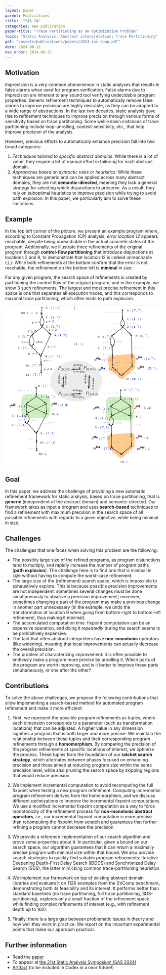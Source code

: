 ```yaml
---
layout: paper
parent: Publications
title:  "SAS'24"
categories: new publication
paper-title: "Trace Partitioning as an Optimization Problem"
topic: "Static Analysis; Abstract interpretation; Trace Partitioning"
pdf: "/assets/publications/papers/2024-sas-tpop.pdf"
date: 2024-08-12
nav_order: 2024-08-12
---
```


## Motivation

Imprecision is a very common phenomenon in static analyses that results in false alarms when used for program verification. False alarms due to imprecision are inherent to any sound tool verifying undecidable program properties. Generic refinement techniques to automatically remove false alarms to improve precision are highly desirable, as they can be adapted to a wide range of abstractions. In the last two decades, static analysis gave rise to refinement techniques to improve precision through various forms of sensitivity based on trace partitioning. Some well-known instances of trace partitioning include loop-unrolling, context-sensitivity, etc., that help improve precision of the analysis.

However, previous efforts to automatically enhance precision fall into two broad categories:

1. *Techniques tailored to specific abstract domains*: While there is a lot of value, they require a lot of manual effort in tailoring for each abstract domain.
2. *Approaches based on syntactic rules or heuristics*: While these techniques are generic and can be applied across many abstract domains, they are not **semantic-directed**, meaning they lack a general strategy for selecting which disjunctions to preserve. As a result, they rely on suboptimal heuristics to improve precision while trying to avoid path explosion. In this paper, we particularly aim to solve these limitations.

## Example

In the top left corner of the picture, we present an example program where, according to Constant Propagation (CP) analysis, *error location 12* appears reachable, despite being unreachable in the actual concrete states of the program. Additionally, we illustrate three refinements of the original program through **control-flow partitioning** that introduce disjunctions at locations 2 and 9, to demonstrate that location 12 is indeed unreachable (⊥). While both refinements at the bottom confirm that the error is not reachable, the refinement on the bottom left is **minimal** in size.

For any given program, the search space of refinements is created by partitioning the control flow of the original program, and in the example, we show 3 such refinements. The largest and most precise refinement in this space is one that separates all execution traces, and this corresponds to maximal trace partitioning, which often leads to path explosion.

<img src="/assets/publications/imgs/2024-sas-example-tpop.png"
style="width:700px; display:block; margin-left:auto; margin-right:auto">

## Goal

In this paper, we address the challenge of providing a new automatic refinement framework for static analysis, based on trace partitioning, that is **generic** (independent of the abstract domain) and semantic-directed. Our framework takes as input a program and uses **search-based** techniques to find a refinement with maximum precision in the search space of all possible refinements with regards to a given objective, while being minimal in size.

## Challenges

The challenges that one faces when solving this problem are the following:

- The possibly large size of the refined programs, as program disjunctions tend to multiply, and rapidly increase the number of program paths (**path explosion**). The challenge here is to find one that is minimal in size without having to compute the worst-case refinement.
- The large size of the (refinement) search space, which is impossible to exhaustively explore. This is because possible precision improvements are not independent: sometimes several changes must be done simultaneously to observe a precision improvement; moreover, sometimes changing a part of the program may make a previous change in another part unnecessary (in the example, we undo the transformation at location 9 when going from bottom-right to bottom-left refinement, thus making it minimal).
- The accumulated computation time: fixpoint computation can be an expensive operation, and doing it *repeatedly* during the search seems to be prohibitively expensive.
- The fact that often abstract interpreters have **non-monotonic** operators (like widening), meaning that local improvements can actually decrease the overall precision.
- The problem of characterizing improvement: it is often possible to endlessly make a program more precise by unrolling it. Which parts of the program are worth improving, and is it better to improve these parts simultaneously, or one after the other?

## Contributions

To solve the above challenges, we propose the following contributions that allow implementing a search-based method for automated program refinement and make it more efficient:

1. First, we represent the possible program refinements as tuples, where each dimension corresponds to a parameter (such as transformation locations) that can be adjusted. A higher value in any dimension signifies a program that is both larger and more precise. We maintain the relationship between these tuples and their corresponding program refinements through a **homomorphism**. By comparing the precision of the program refinements at specific locations of interest, we optimize the process. These tuples form the foundation of our **ratchet search strategy**, which alternates between phases focused on enhancing precision and those aimed at reducing program size within the same precision level, while also pruning the search space by skipping regions that would reduce precision.

2. We implement incremental computation to avoid recomputing the full fixpoint when testing a new program refinement. Computing incremental program refinement derives from the homomorphism, and we discuss different optimizations to improve the incremental fixpoint computations. We use a modified incremental fixpoint computation as a way to force monotonicity of the refinement process for **non-monotonic abstract operators**, i.e., our incremental fixpoint computation is more precise than recomputing the fixpoint from scratch and guarantees that further refining a program cannot decrease the precision.

3. We provide a reference implementation of our search algorithm and prove some properties about it. In particular, given a bound on our search space, our algorithm guarantees that it can return a maximally precise program with minimal size within that bound. We also provide search strategies to quickly find suitable program refinements: Iterative Deepening Depth-First Delay Search (IDDDS) and Synchronized Delay Search (SDS), the latter mimicking common trace-partitioning heuristics.

4. We implement our framework on top of existing abstract domain libraries and evaluate it on 1126 examples from the SVComp benchmark, demonstrating both its feasibility and its interest. It performs better than standard baselines (no trace partitioning, full trace partitioning, SDS-partitioning), explores only a small fraction of the refinement space while finding complex refinements of interest (e.g., with refinement depth up to 160).

5. Finally, there is a large gap between problematic issues in theory and how well they work in practice. We report on the important experimental points that make our approach practical.



## Further information

* Read the [paper](/assets/publications/pdfs/2024-sas-tpop.pdf)
* To appear at [the 31st Static Analysis Symposium (SAS 2024)](https://2024.splashcon.org/home/sas-2024) 
* [Artifact](https://zenodo.org/records/13308605) (to be included in Codex in a near future!)

